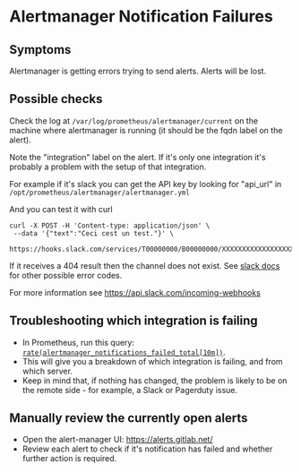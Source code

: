 # Alertmanager Notification Failures

## Symptoms

Alertmanager is getting errors trying to send alerts. Alerts will be
lost.

## Possible checks

Check the log at `/var/log/prometheus/alertmanager/current` on the
machine where alertmanager is running (it should be the fqdn label on
the alert).

Note the "integration" label on the alert. If it's only one
integration it's probably a problem with the setup of that
integration.

For example if it's slack you can get the API key by looking for
"api_url" in `/opt/prometheus/alertmanager/alertmanager.yml`

And you can test it with curl

```
curl -X POST -H 'Content-type: application/json' \
 --data '{"text":"Ceci cest un test."}' \
 https://hooks.slack.com/services/T00000000/B00000000/XXXXXXXXXXXXXXXXXXXXXXXX
```

If it receives a 404 result then the channel does not exist. See [slack docs](https://api.slack.com/changelog/2016-05-17-changes-to-errors-for-incoming-webhooks) for other possible error codes.

For more information see https://api.slack.com/incoming-webhooks

## Troubleshooting which integration is failing

* In Prometheus, run this query: [`rate(alertmanager_notifications_failed_total[10m])`](https://prometheus.gprd.gitlab.net/graph?g0.range_input=1d&g0.expr=rate(alertmanager_notifications_failed_total%5B10m%5D)&g0.tab=0).
* This will give you a breakdown of which integration is failing, and from which server.
* Keep in mind that, if nothing has changed, the problem is likely to be on the remote side - for example, a Slack or Pagerduty issue.

## Manually review the currently open alerts

* Open the alert-manager UI: https://alerts.gitlab.net/
* Review each alert to check if it's notification has failed and whether further action is required.

